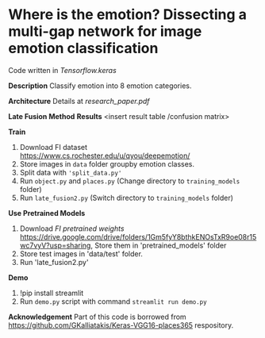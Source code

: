 # Where is the emotion? Dissecting a multi-gap network for image emotion classification 
Code written in *Tensorflow.keras*

**Description**
Classify emotion into 8 emotion categories.

**Architecture**
<INSERT MG network>
Details at *research_paper.pdf*

**Late Fusion Method**
<INSERT Late Fusion image>
**Results**
<insert result table /confusion matrix>

**Train**
1. Download FI dataset https://www.cs.rochester.edu/u/qyou/deepemotion/ 
2. Store images in `data` folder groupby emotion classes.
2. Split data with `'split_data.py'`
3. Run `object.py` and `places.py` (Change directory to `training_models` folder)
4. Run `late_fusion2.py` (Switch directory to `training_models` folder)

**Use Pretrained Models**
1. Download *FI pretrained weights* https://drive.google.com/drive/folders/1Gm5fyY8bthkENOsTxR9oe08r15wc7vyV?usp=sharing, Store them in 'pretrained_models' folder
2. Store test images in 'data/test' folder.
3. Run 'late_fusion2.py'

**Demo**
1. !pip install streamlit
2. Run `demo.py` script with command `streamlit run demo.py`

**Acknowledgement**
Part of this code is borrowed from https://github.com/GKalliatakis/Keras-VGG16-places365 respository.
